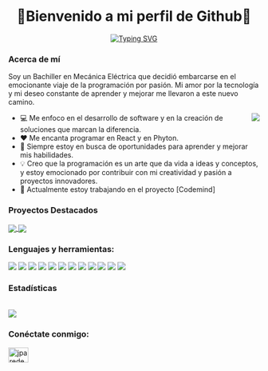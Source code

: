 
<p align="center">
<h1 align="center">👋Bienvenido a mi perfil de Github👋</h1></p>
<p align="center">
  <a href="https://git.io/typing-svg"><img src="https://readme-typing-svg.demolab.com?font=Agbalumo&pause=1000&color=2E3750&random=false&width=435&lines=Hola+soy+Javier+Paredes%2C bienvenidos;Soy+un+apasionado+Desarrollador+Full+Stack;Soy+del+maravilloso+pa%C3%ADs+llamado+Per%C3%BA" alt="Typing SVG" /></a>
</p>
<h3 align="left">Acerca de mí</h3><p align="left">
<div>
<p>Soy un Bachiller en Mecánica Eléctrica que decidió embarcarse en el emocionante viaje de la programación por pasión. Mi amor por la tecnología y mi deseo constante de aprender y mejorar me llevaron a este nuevo camino.
</p>
<!-- <img align="right" src="https://media.giphy.com/media/M9gbBd9nbDrOTu1Mqx/giphy.gif"> -->
<!-- <img align="right" src="https://www.digitalclic.cl/wp-content/uploads/2020/06/Programming.gif"> -->
<img align="right" src= "https://media0.giphy.com/media/v1.Y2lkPTc5MGI3NjExcTE3amxwcWVkOGI1ZWc1ZjNwamVwNGE3ZmttYXpoM284MDI1aHN4aCZlcD12MV9pbnRlcm5hbF9naWZfYnlfaWQmY3Q9Zw/p4NLw3I4U0idi/giphy.gif">
<ul>
<li> 💻 Me enfoco en el desarrollo de software y en la creación de soluciones que marcan la diferencia.</li>
<li>❤️ Me encanta programar en React y en Phyton.</li>
<li>🌱 Siempre estoy en busca de oportunidades para aprender y mejorar mis habilidades.</li>
<li>💡 Creo que la programación es un arte que da vida a ideas y conceptos, y estoy emocionado por contribuir con mi creatividad y pasión a proyectos innovadores.</li>
<li>💼 Actualmente estoy trabajando en el proyecto [Codemind]</li>
<!--  <li> 📫 Contactame al correo: javierjparedesa@gmail.com</li> -->
</ul>
</div>
 <h3 align="left">Proyectos Destacados</h3>
 <a href="https://github.com/JParedesArtica/codemind">
  <!-- Change the `github-readme-stats.anuraghazra1.vercel.app` to `github-readme-stats.vercel.app`  -->
  <img align="center" src="https://github-readme-stats.vercel.app/api/pin/?username=JParedesArtica&repo=codemind&theme=dark"/>
</a>
<a href="https://github.com/JParedesArtica/JParedes-StarWars">
  <!-- Change the `github-readme-stats.anuraghazra1.vercel.app` to `github-readme-stats.vercel.app`  -->
  <img align="center" src="https://github-readme-stats.vercel.app/api/pin/?username=JParedesArtica&repo=JParedes-StarWars&theme=dark"/>
</a>

<h3 align="left">Lenguajes y herramientas:</h3>
<p>
<img src="https://img.shields.io/badge/HTML5-E34F26?style=for-the-badge&logo=html5&logoColor=white"> 
<img src="https://img.shields.io/badge/CSS3-1572B6?style=for-the-badge&logo=css3&logoColor=white">
<img src="https://img.shields.io/badge/JavaScript-F7DF1E?style=for-the-badge&logo=javascript&logoColor=black">
<img src="https://img.shields.io/badge/React-20232A?style=for-the-badge&logo=react&logoColor=61DAFB"> 
<img src="https://img.shields.io/badge/GitHub-100000?style=for-the-badge&logo=github&logoColor=white"> 
<img src="https://img.shields.io/badge/Postman-FF6C37?style=for-the-badge&logo=Postman&logoColor=white">
<img src="https://img.shields.io/badge/VSCode-0078D4?style=for-the-badge&logo=visual%20studio%20code&logoColor=white">
<img src="https://img.shields.io/badge/Bootstrap-563D7C?style=for-the-badge&logo=bootstrap&logoColor=white">
<img src="https://img.shields.io/badge/Python-3776AB?style=for-the-badge&logo=python&logoColor=white">
<img src="https://img.shields.io/badge/Flask-000000?style=for-the-badge&logo=flask&logoColor=white">
<img src="https://img.shields.io/badge/MySQL-00000F?style=for-the-badge&logo=mysql&logoColor=white">
<img src="https://img.shields.io/badge/json%20web%20tokens-323330?style=for-the-badge&logo=json-web-tokens&logoColor=pink"></p>

<h3 align="left">Estadísticas</h3>
<!-- <a href="https://github.com/anuraghazra/github-readme-stats">
  <img align="center" src="https://github-readme-stats.vercel.app/api?username=JParedesArtica&show_icons=true&theme=dark" alt="Javier's github stats" />
</a> -->
<br />
<a href="https://github.com/anuraghazra/github-readme-stats">
  <img align="center" src="https://github-readme-stats.vercel.app/api/top-langs/?username=jparedesartica&langs_count=8&theme=dark" />
</a>

<h3 align="left">Conéctate conmigo:</h3><p align="left">
<a href="https://linkedin.com/in/jparedesartica" target="blank"><img align="center" src="https://raw.githubusercontent.com/rahuldkjain/github-profile-readme-generator/master/src/images/icons/Social/linked-in-alt.svg" alt="jparedesartica" height="30" width="40" /></a></p>


